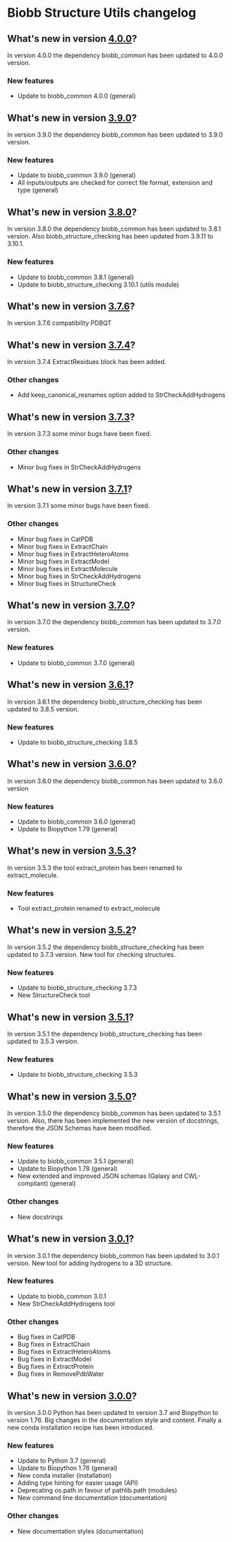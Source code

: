 # Biobb Structure Utils changelog

## What's new in version [4.0.0](https://github.com/bioexcel/biobb_structure_utils/releases/tag/v4.0.0)?
In version 4.0.0 the dependency biobb_common has been updated to 4.0.0 version.

### New features

* Update to biobb_common 4.0.0 (general)

## What's new in version [3.9.0](https://github.com/bioexcel/biobb_structure_utils/releases/tag/v3.9.0)?
In version 3.9.0 the dependency biobb_common has been updated to 3.9.0 version.

### New features

* Update to biobb_common 3.9.0 (general)
* All inputs/outputs are checked for correct file format, extension and type (general)

## What's new in version [3.8.0](https://github.com/bioexcel/biobb_structure_utils/releases/tag/v3.8.0)?
In version 3.8.0 the dependency biobb_common has been updated to 3.8.1 version. Also biobb_structure_checking has been updated from 3.9.11 to 3.10.1.

### New features

* Update to biobb_common 3.8.1 (general)
* Update to biobb_structure_checking 3.10.1 (utils module)

## What's new in version [3.7.6](https://github.com/bioexcel/biobb_structure_utils/releases/tag/v3.7.6)?
In version 3.7.6 compatibility PDBQT


## What's new in version [3.7.4](https://github.com/bioexcel/biobb_structure_utils/releases/tag/v3.7.4)?
In version 3.7.4 ExtractResidues block has been added.

### Other changes

* Add keep_canonical_resnames option added to StrCheckAddHydrogens

## What's new in version [3.7.3](https://github.com/bioexcel/biobb_structure_utils/releases/tag/v3.7.3)?
In version 3.7.3 some minor bugs have been fixed.

### Other changes

* Minor bug fixes in StrCheckAddHydrogens

## What's new in version [3.7.1](https://github.com/bioexcel/biobb_structure_utils/releases/tag/v3.7.1)?
In version 3.7.1 some minor bugs have been fixed.

### Other changes

* Minor bug fixes in CatPDB
* Minor bug fixes in ExtractChain
* Minor bug fixes in ExtractHeteroAtoms
* Minor bug fixes in ExtractModel
* Minor bug fixes in ExtractMolecule
* Minor bug fixes in StrCheckAddHydrogens
* Minor bug fixes in StructureCheck

## What's new in version [3.7.0](https://github.com/bioexcel/biobb_structure_utils/releases/tag/v3.7.0)?
In version 3.7.0 the dependency biobb_common has been updated to 3.7.0 version.

### New features

* Update to biobb_common 3.7.0 (general)

## What's new in version [3.6.1](https://github.com/bioexcel/biobb_structure_utils/releases/tag/v3.6.1)?
In version 3.6.1 the dependency biobb_structure_checking has been updated to 3.8.5 version.

### New features

* Update to biobb_structure_checking 3.8.5

## What's new in version [3.6.0](https://github.com/bioexcel/biobb_structure_utils/releases/tag/v3.6.0)?
In version 3.6.0 the dependency biobb_common has been updated to 3.6.0 version

### New features

* Update to biobb_common 3.6.0 (general)
* Update to Biopython 1.79 (general)

## What's new in version [3.5.3](https://github.com/bioexcel/biobb_structure_utils/releases/tag/v3.5.3)?
In version 3.5.3 the tool extract_protein has been renamed to extract_molecule.

### New features

* Tool extract_protein renamed to extract_molecule

## What's new in version [3.5.2](https://github.com/bioexcel/biobb_structure_utils/releases/tag/v3.5.2)?
In version 3.5.2 the dependency biobb_structure_checking has been updated to 3.7.3 version. New tool for checking structures.

### New features

* Update to biobb_structure_checking 3.7.3
* New StructureCheck tool

## What's new in version [3.5.1](https://github.com/bioexcel/biobb_structure_utils/releases/tag/v3.5.1)?
In version 3.5.1 the dependency biobb_structure_checking has been updated to 3.5.3 version.

### New features

* Update to biobb_structure_checking 3.5.3

## What's new in version [3.5.0](https://github.com/bioexcel/biobb_structure_utils/releases/tag/v3.5.0)?
In version 3.5.0 the dependency biobb_common has been updated to 3.5.1 version. Also, there has been implemented the new version of docstrings, therefore the JSON Schemas have been modified.

### New features

* Update to biobb_common 3.5.1 (general)
* Update to Biopython 1.78 (general)
* New extended and improved JSON schemas (Galaxy and CWL-compliant) (general)

### Other changes

* New docstrings

## What's new in version [3.0.1](https://github.com/bioexcel/biobb_structure_utils/releases/tag/v3.0.1)?
In version 3.0.1 the dependency biobb_common has been updated to 3.0.1 version. New tool for adding hydrogens to a 3D structure.

### New features

* Update to biobb_common 3.0.1
* New StrCheckAddHydrogens tool

### Other changes

* Bug fixes in CatPDB
* Bug fixes in ExtractChain
* Bug fixes in ExtractHeteroAtoms
* Bug fixes in ExtractModel
* Bug fixes in ExtractProtein
* Bug fixes in RemovePdbWater

## What's new in version [3.0.0](https://github.com/bioexcel/biobb_structure_utils/releases/tag/v3.0.0)?
In version 3.0.0 Python has been updated to version 3.7 and Biopython to version 1.76. Big changes in the documentation style and content. Finally a new conda installation recipe has been introduced.

### New features

* Update to Python 3.7 (general)
* Update to Biopython 1.76 (general)
* New conda installer (installation)
* Adding type hinting for easier usage (API)
* Deprecating os.path in favour of pathlib.path (modules)
* New command line documentation (documentation)

### Other changes

* New documentation styles (documentation)
